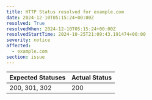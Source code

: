 ```yaml
---
title: HTTP Status resolved for example.com
date: 2024-12-10T05:15:24+00:00Z
resolved: True
resolvedWhen: 2024-12-10T05:15:24+00:00Z
resolvedStartTime: 2024-10-25T21:09:43.191474+00:00
severity: notice
affected:
  - example.com
section: issue
---
```


| Expected Statuses | Actual Status  |
|-------------------|----------------|
| 200, 301, 302 | 200 |
